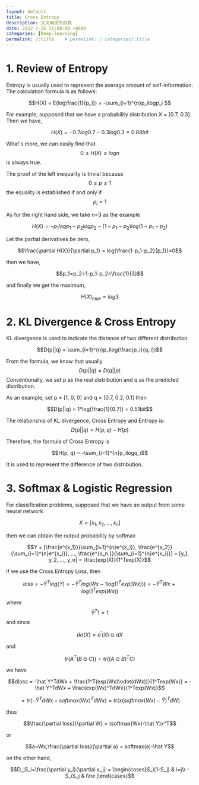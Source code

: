 ```yaml
---
layout: default
title: Cross Entropy
description: 交叉熵损失函数
date: 2022-1-25 11:58:00 +0800
categories: [Deep-learning]
permalink: /:title    # permalink: /:categories/:title
---
```


# 1. Review of Entropy

Entropy is usually used to represent the average amount of self-information. The calculation formula is as follows:

$$H(X) = E(log\frac{1}{p_i}) = -\sum_{i=1}^{n}p_ilogp_i $$

For example, supposed that we have a probability distribution X = [0.7, 0.3]. Then we have,

$$H(X) = -0.7log0.7-0.3log0.3 = 0.88 bit$$

What's more, we can easily find that
$$0\le H(X) \le logn$$
is always true.

The proof of the left inequality is trivial because
$$0\le p\le 1$$
the equality is established if and only if
$$p_i=1$$

As for the right hand side, we take n=3 as the example

$$H(X) = -p_1logp_1-p_2logp_2-(1-p_1-p_2)log(1-p_1-p_2)$$

Let the partial derivatives be zero,

$$\frac{\partial H(X)}{\partial p_1} = log(\frac{1-p_1-p_2}{p_1})=0$$

then we have,

$$p_1=p_2=1-p_1-p_2=\frac{1}{3}$$

and finally we get the maximum,

$$H(X)_{max} = log3$$

# 2. KL Divergence & Cross Entropy

KL divergence is used to indicate the distance of two different distribution.

$$D(p||q) = \sum_{i=1}^{n}p_ilog(\frac{p_i}{q_i})$$

From the formula, we know that usually
$$D(p||q) \ne D(q||p)$$
Conventionally, we set p as the real distribution and q as the predicted distribution.

As an example, set p = [1, 0, 0] and q = [0.7, 0.2, 0.1] then 

$$D(p||q) = 1*log(\frac{1}{0.7}) = 0.51bit$$

The relationship of KL divergence, Cross Entropy and Entropy is:
$$D(p||q) = H(p,q) - H(p)$$

Therefore, the formula of Cross Entropy is 

$$H(p, q) = -\sum_{i=1}^{n}p_ilogq_i$$

It is used to represent the difference of two distribution.

# 3. Softmax & Logistic Regression

For classification problems, supposed that we have an output from some neural network

$$X = [x_1, x_2, ..., x_n]$$

then we can obtain the output probability by softmax

$$Y = [\frac{e^{x_1}}{\sum_{i=1}^{n}e^{x_i}}, \frac{e^{x_2}}{\sum_{i=1}^{n}e^{x_i}}, ..., \frac{e^{x_n }}{\sum_{i=1}^{n}e^{x_i}}] = [y_1, y_2, ..., y_n] = \frac{exp(X)}{1^Texp(X)}$$

if we use the Cross Entropy Loss, then

$$loss = -\hat Y^Tlog(Y) = -\hat Y^Tlog(Wx-1log(1^Texp(Wx))) = -\hat Y^TWx+log(1^Texp(Wx))$$

where$$\hat Y^T1 = 1$$and since

$$d\sigma(X)=\sigma^{'}(X)\odot dX$$

and

$$tr(A^T(B\odot C)) = tr((A\odot B)^TC)$$

we have

$$dloss = -\hat Y^TdWx + \frac{1^T(exp(Wx)\odot(dWx))}{1^Texp(Wx)} = -\hat Y^TdWx + \frac{exp(Wx)^TdWx}{1^Texp(Wx)}$$

$$= tr(-\hat Y^TdWx+softmax(Wx)^TdWx)=tr(x(softmax(Wx)-\hat Y)^TdW)$$

thus

$$\frac{\partial loss}{\partial W} = (softmax(Wx)-\hat Y)x^T$$

or

$$a=Wx,\frac{\partial loss}{\partial a} = softmax(a)-\hat Y$$

on the other hand, 

$$D_jS_i=\frac{\partial y_i}{\partial x_j} = \begin{cases}S_i(1-S_j) & i=j\\ -S_iS_j & i\ne j\end{cases}$$